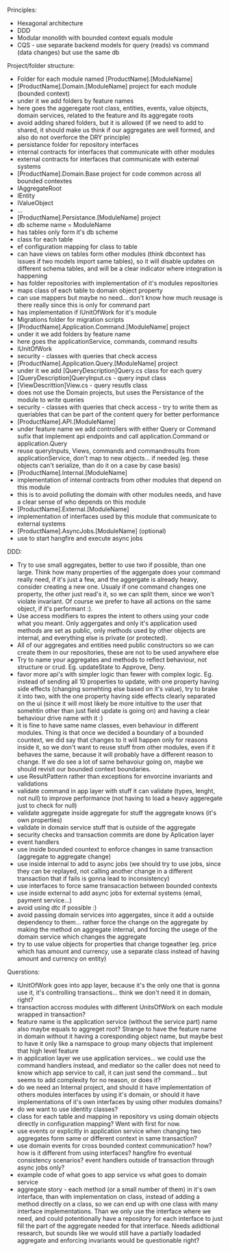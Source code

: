 Principles:
- Hexagonal architecture
- DDD
- Modular monolith with bounded context equals module
- CQS - use separate backend models for query (reads) vs command (data changes) but use the same db

Project/folder structure:
- Folder for each module named [ProductName].[ModuleName]
- [ProductName].Domain.[ModuleName] project for each module (bounded context)
- under it we add folders by feature names
- here goes the aggeregate root class, entities, events, value objects, domain services, related to the feature and its aggregate roots
- avoid adding shared folders, but it is allowed (if we need to add to shared, it should make us think if our aggregates are well formed, and also do not overforce the DRY principle)
- persistance folder for repository interfaces
- internal contracts for interfaces that communicate with other modules
- external contracts for interfaces that communicate with external systems
- [ProductName].Domain.Base project for code common across all bounded contextes
- IAggregateRoot
- IEntity
- IValueObject
- ...
- [ProductName].Persistance.[ModuleName] project
- db scheme name = ModuleName
- has tables only form it's db scheme
- class for each table
- ef configuration mapping for class to table
- can have views on tables form other modules (think dbcontext has issues if two models import same tables), so it will disable updates on different schema tables, and will be a clear indicator where integration is happening
- has folder repositories with implementation of it's modules repositories
- maps class of each table to domain object property
- can use mappers but maybe no need... don't know how much reusage is there really since this is only for command part
- has implementation if IUnitOfWork for it's module
- Migrations folder for migration scripts
- [ProductName].Application.Command.[ModuleName] project
- under it we add folders by feature name
- here goes the applicationService, commands, command results
- IUnitOfWork
- security - classes with queries that check access
- [ProductName].Application.Query.[ModuleName] project
- under it we add [QueryDescription]Query.cs class for each query
- [QueryDescription]QueryInput.cs - query input class
- [ViewDescrittion]View.cs - query resutls class
- does not use the Domain projects, but uses the Persistance of the module to write queries
- security - classes with queries that check access - try to write them as queriables that can be part of the content query for better performance
- [ProductName].API.[ModuleName]
- under feature name we add controllers with either Query or Command sufix that implement api endpoints and call application.Command or application.Query
- reuse queryInputs, Views, commands and commandresults from applicationService, don't map to new objects... if needed (eg. these objects can't serialize, than do it on a case by case basis)
- [ProductName].Internal.[ModuleName]
- implementation of internal contracts from other modules that depend on this module
- this is to avoid polluting the domain with other modules needs, and have a clear sense of who depends on this module
- [ProductName].External.[ModuleName]
- implementation of interfaces used by this module that communicate to external systems
- [ProductName].AsyncJobs.[ModuleName] (optional)
- use to start hangfire and execute async jobs

DDD:
- Try to use small aggregates, better to use two if possible, than one large. Think how many properties of the aggergate does your command really need, if it's just a few, and the aggergate is already heavy, consider creating a new one. Usualy if one command changes one property, the other just read's it, so we can split them, since we won't violate invariant. Of course we prefer to have all actions on the same object, if it's performant :).
- Use access modifiers to expres the intent to others using your code what you meant. Only aggergates and only it's application used methods are set as public, only methods used by other objects are internal, and everything else is private (or protected).
- All of our aggregates and entities need public constructors so we can create them in our repositories, these are not to be used anywhere else
- Try to name your aggregates and methods to reflect behaviour, not structure or crud. Eg. updateState to Approve, Deny.
- favor more api's with simpler logic than fewer with complex logic. Eg. instead of sending all 10 properties to update, with one property having side effects (changing somehting else based on it's value), try to brake it into two, with the one property having side effects clearly separated on the ui (since it will most likely be more intuitive to the user that somehtin other than just field update is going on) and having a clear behaviour drive name with it :)
- It is fine to have same name classes, even behaviour in different modules. Thing is that once we decided a boundary of a bounded countext, we did say that changes to it will happen only for reasons inside it, so we don't want to reuse stuff from other modules, even if it behaves the same, because it will probably have a different reason to change. If we do see a lot of same behavoiur going on, maybe we should revisit our bounded context boundaries.
- use ResultPattern rather than exceptions for envorcine invariants and validations
- validate command in app layer with stuff it can validate (types, lenght, not null) to improve performance (not having to load a heavy aggeregate just to check for null)
- validate aggregate inside aggregate for stuff the aggregate knows (it's own properties)
- validate in domain service stuff that is outside of the aggregate
- security checks and transaction commits are done by Aplication layer
- event handlers
- use inside bounded countext to enforce changes in same transaction (aggregate to aggregate change)
- use inside internal to add to async jobs (we should try to use jobs, since they can be replayed, not calling another change in a different transaction that if fails is gonna lead to inconsistency)
- use interfaces to force same transacaction between bounded contexts
- use inside external to add async jobs for external systems (email, payment service...)
- avoid using dtc if possible :)
- avoid passing domain services into aggergates, since it add a outside dependency to them... rather force the change on the aggregate by making the method on aggregate internal, and forcing the usege of the domain service which changes the aggregate
- try to use value objects for properties that change togeather (eg. price which has amount and currency, use a separate class instead of having amount and currency on entity)



Querstions:
- IUnitOfWork goes into app layer, because it's the only one that is gonna use it, it's controlling transactions... think we don't need it in domain, right?
- transaction accross modules with different UnitsOfWork on each module wrapped in transaction?
- feature name is the application service (without the service part) name also maybe equals to aggreget root? Strange to have the feature name in domain without it having a coresponding object name, but maybe best to have it only like a namspace to group many objects that implement that high level feature
- in application layer we use application services... we could use the command handlers instead, and mediator so the caller does not need to know which app service to call, it can just send the command... but seems to add complexity for no reason, or does it?
- do we need an Internal project, and should it have implementation of others modules interfaces by using it's domain, or should it have implementations of it's own interfaces by using other modules domains?
- do we want to use identity classes?
- class for each table and mapping in repository vs using domain objects directly in configuration mapping? Went with first for now.
- use events or explicitly in application service when changing two aggregates form same or different context in same transaction?
- use domain events for cross bounded context communication? how? how is it different from using interfaces? hangfire fro eventual consistency scenarios? event handlers outside of transaction through async jobs only?
- example code of what goes to app service vs what goes to domain service
- aggregate story - each method (or a small number of them) in it's own interface, than with implementation on class, instead of adding a method directly on a class, so we can end up with one class with many interface implementations. Than we only use the interface where we need, and could potentionally have a repository for each interface to just fill the part of the aggregate needed for that interface. Needs adidtional research, but sounds like we would still have a partially loadaded aggregate and enforcing invariants would be questionable right?
